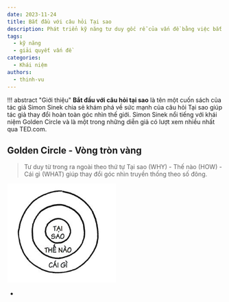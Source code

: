 ```yaml
---
date: 2023-11-24
title: Bắt đầu với câu hỏi Tại sao
description: Phát triển kỹ năng tư duy gốc rễ của vấn đề bằng việc bắt đầu với câu hỏi Tại sao
tags:
  - kỹ năng
  - giải quyết vấn đề
categories:
  - Khái niệm
authors:
  - thinh-vu
---
```


!!! abstract "Giới thiệu"
	**Bắt đầu với câu hỏi tại sao** là tên một cuốn sách của tác giả Simon Sinek chia sẻ khám phá về sức mạnh của câu hỏi Tại sao giúp tác giả thay đổi hoàn toàn góc nhìn thế giới.
	Simon Sinek nổi tiếng với khái niệm Golden Circle và là một trong những diễn giả có lượt xem nhiều nhất qua TED.com. 

## Golden Circle - Vòng tròn vàng

> Tư duy từ trong ra ngoài theo thứ tự Tại sao (WHY) - Thế nào (HOW) - Cái gì (WHAT) giúp thay đổi góc nhìn truyền thống theo số đông.

![](../../assets/images/golden-circle-vong-tron-vang.jpg)

- 